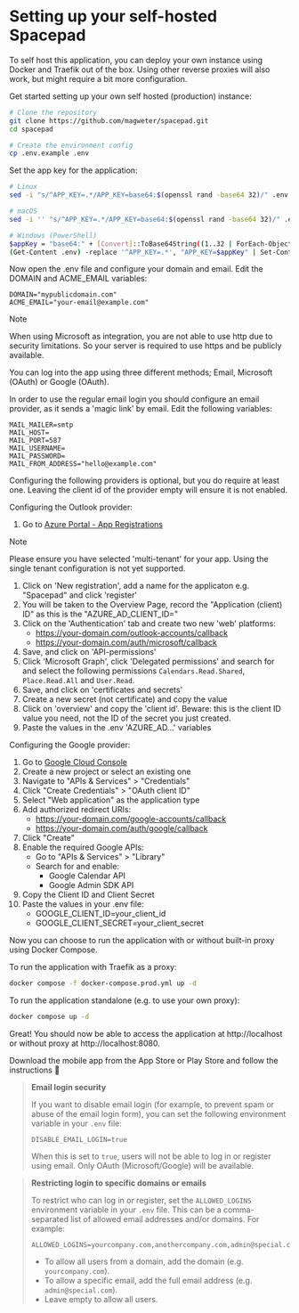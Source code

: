 # Setting up your self-hosted Spacepad

To self host this application, you can deploy your own instance using Docker and Traefik out of the box.
Using other reverse proxies will also work, but might require a bit more configuration.

Get started setting up your own self hosted (production) instance:

```bash
# Clone the repository
git clone https://github.com/magweter/spacepad.git
cd spacepad

# Create the environment config
cp .env.example .env
```

Set the app key for the application:

```bash
# Linux
sed -i "s/^APP_KEY=.*/APP_KEY=base64:$(openssl rand -base64 32)/" .env

# macOS
sed -i '' "s/^APP_KEY=.*/APP_KEY=base64:$(openssl rand -base64 32)/" .env

# Windows (PowerShell)
$appKey = "base64:" + [Convert]::ToBase64String((1..32 | ForEach-Object { Get-Random -Maximum 256 }))
(Get-Content .env) -replace '^APP_KEY=.*', "APP_KEY=$appKey" | Set-Content .env
```

Now open the .env file and configure your domain and email. Edit the DOMAIN and ACME_EMAIL variables:
```env
DOMAIN="mypublicdomain.com"
ACME_EMAIL="your-email@example.com"
```

> [!NOTE]
> When using Microsoft as integration, you are not able to use http due to security limitations. So your server is required to use https and be publicly available.

You can log into the app using three different methods; Email, Microsoft (OAuth) or Google (OAuth).

In order to use the regular email login you should configure an email provider, as it sends a 'magic link' by email. Edit the following variables:
```env
MAIL_MAILER=smtp
MAIL_HOST=
MAIL_PORT=587
MAIL_USERNAME=
MAIL_PASSWORD=
MAIL_FROM_ADDRESS="hello@example.com"
```

Configuring the following providers is optional, but you do require at least one. Leaving the client id of the provider empty will ensure it is not enabled.

Configuring the Outlook provider:
1. Go to [Azure Portal - App Registrations](https://entra.microsoft.com/#view/Microsoft_AAD_RegisteredApps/ApplicationsListBlade/quickStartType~/null/sourceType/Microsoft_AAD_IAM)
> [!NOTE]
> Please ensure you have selected 'multi-tenant' for your app. Using the single tenant configuration is not yet supported.
1. Click on 'New registration', add a name for the applicaton e.g. "Spacepad" and click 'register'
1. You will be taken to the Overview Page, record the "Application (client) ID" as this is the "AZURE_AD_CLIENT_ID="
1. Click on the 'Authentication' tab and create two new 'web' platforms:
    - https://your-domain.com/outlook-accounts/callback
    - https://your-domain.com/auth/microsoft/callback
1. Save, and click on 'API-permissions'
1. Click 'Microsoft Graph', click 'Delegated permissions' and search for and select the following permissions `Calendars.Read.Shared`, `Place.Read.All` and `User.Read`.
1. Save, and click on 'certificates and secrets'
1. Create a new secret (not certificate) and copy the value
1. Click on 'overview' and copy the 'client id'. Beware: this is the client ID value you need, not the ID of the secret you just created.
1. Paste the values in the .env 'AZURE_AD...' variables

Configuring the Google provider:
1. Go to [Google Cloud Console](https://console.cloud.google.com/)
1. Create a new project or select an existing one
1. Navigate to "APIs & Services" > "Credentials"
1. Click "Create Credentials" > "OAuth client ID"
1. Select "Web application" as the application type
1. Add authorized redirect URIs:
    - https://your-domain.com/google-accounts/callback
    - https://your-domain.com/auth/google/callback
1. Click "Create"
1. Enable the required Google APIs:
   - Go to "APIs & Services" > "Library"
   - Search for and enable:
     - Google Calendar API
     - Google Admin SDK API
1. Copy the Client ID and Client Secret
1. Paste the values in your .env file:
   - GOOGLE_CLIENT_ID=your_client_id
   - GOOGLE_CLIENT_SECRET=your_client_secret

Now you can choose to run the application with or without built-in proxy using Docker Compose.

To run the application with Traefik as a proxy:
```bash
docker compose -f docker-compose.prod.yml up -d
```

To run the application standalone (e.g. to use your own proxy):
```bash
docker compose up -d
```

Great! You should now be able to access the application at http://localhost or without proxy at http://localhost:8080.

Download the mobile app from the App Store or Play Store and follow the instructions 🚀

> **Email login security**
> 
> If you want to disable email login (for example, to prevent spam or abuse of the email login form), you can set the following environment variable in your `.env` file:
>
> ```env
> DISABLE_EMAIL_LOGIN=true
> ```
>
> When this is set to `true`, users will not be able to log in or register using email. Only OAuth (Microsoft/Google) will be available.

> **Restricting login to specific domains or emails**
>
> To restrict who can log in or register, set the `ALLOWED_LOGINS` environment variable in your `.env` file. This can be a comma-separated list of allowed email addresses and/or domains. For example:
>
> ```env
> ALLOWED_LOGINS=yourcompany.com,anothercompany.com,admin@special.com
> ```
>
> - To allow all users from a domain, add the domain (e.g. `yourcompany.com`).
> - To allow a specific email, add the full email address (e.g. `admin@special.com`).
> - Leave empty to allow all users.